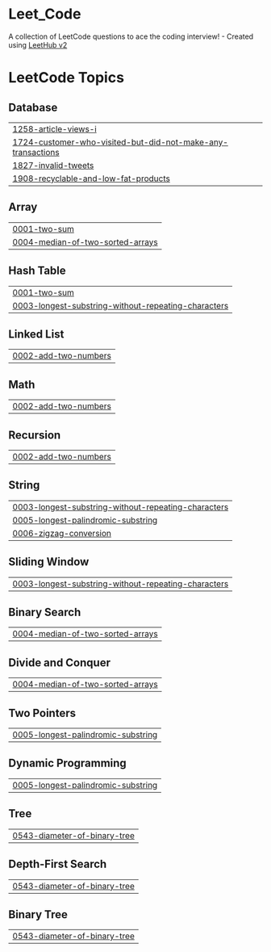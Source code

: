 # Leet_Code
A collection of LeetCode questions to ace the coding interview! - Created using [LeetHub v2](https://github.com/arunbhardwaj/LeetHub-2.0)

<!---LeetCode Topics Start-->
# LeetCode Topics
## Database
|  |
| ------- |
| [1258-article-views-i](https://github.com/VaibhavSalonia1212/Leet_Code/tree/master/1258-article-views-i) |
| [1724-customer-who-visited-but-did-not-make-any-transactions](https://github.com/VaibhavSalonia1212/Leet_Code/tree/master/1724-customer-who-visited-but-did-not-make-any-transactions) |
| [1827-invalid-tweets](https://github.com/VaibhavSalonia1212/Leet_Code/tree/master/1827-invalid-tweets) |
| [1908-recyclable-and-low-fat-products](https://github.com/VaibhavSalonia1212/Leet_Code/tree/master/1908-recyclable-and-low-fat-products) |
## Array
|  |
| ------- |
| [0001-two-sum](https://github.com/VaibhavSalonia1212/Leet_Code/tree/master/0001-two-sum) |
| [0004-median-of-two-sorted-arrays](https://github.com/VaibhavSalonia1212/Leet_Code/tree/master/0004-median-of-two-sorted-arrays) |
## Hash Table
|  |
| ------- |
| [0001-two-sum](https://github.com/VaibhavSalonia1212/Leet_Code/tree/master/0001-two-sum) |
| [0003-longest-substring-without-repeating-characters](https://github.com/VaibhavSalonia1212/Leet_Code/tree/master/0003-longest-substring-without-repeating-characters) |
## Linked List
|  |
| ------- |
| [0002-add-two-numbers](https://github.com/VaibhavSalonia1212/Leet_Code/tree/master/0002-add-two-numbers) |
## Math
|  |
| ------- |
| [0002-add-two-numbers](https://github.com/VaibhavSalonia1212/Leet_Code/tree/master/0002-add-two-numbers) |
## Recursion
|  |
| ------- |
| [0002-add-two-numbers](https://github.com/VaibhavSalonia1212/Leet_Code/tree/master/0002-add-two-numbers) |
## String
|  |
| ------- |
| [0003-longest-substring-without-repeating-characters](https://github.com/VaibhavSalonia1212/Leet_Code/tree/master/0003-longest-substring-without-repeating-characters) |
| [0005-longest-palindromic-substring](https://github.com/VaibhavSalonia1212/Leet_Code/tree/master/0005-longest-palindromic-substring) |
| [0006-zigzag-conversion](https://github.com/VaibhavSalonia1212/Leet_Code/tree/master/0006-zigzag-conversion) |
## Sliding Window
|  |
| ------- |
| [0003-longest-substring-without-repeating-characters](https://github.com/VaibhavSalonia1212/Leet_Code/tree/master/0003-longest-substring-without-repeating-characters) |
## Binary Search
|  |
| ------- |
| [0004-median-of-two-sorted-arrays](https://github.com/VaibhavSalonia1212/Leet_Code/tree/master/0004-median-of-two-sorted-arrays) |
## Divide and Conquer
|  |
| ------- |
| [0004-median-of-two-sorted-arrays](https://github.com/VaibhavSalonia1212/Leet_Code/tree/master/0004-median-of-two-sorted-arrays) |
## Two Pointers
|  |
| ------- |
| [0005-longest-palindromic-substring](https://github.com/VaibhavSalonia1212/Leet_Code/tree/master/0005-longest-palindromic-substring) |
## Dynamic Programming
|  |
| ------- |
| [0005-longest-palindromic-substring](https://github.com/VaibhavSalonia1212/Leet_Code/tree/master/0005-longest-palindromic-substring) |
## Tree
|  |
| ------- |
| [0543-diameter-of-binary-tree](https://github.com/VaibhavSalonia1212/Leet_Code/tree/master/0543-diameter-of-binary-tree) |
## Depth-First Search
|  |
| ------- |
| [0543-diameter-of-binary-tree](https://github.com/VaibhavSalonia1212/Leet_Code/tree/master/0543-diameter-of-binary-tree) |
## Binary Tree
|  |
| ------- |
| [0543-diameter-of-binary-tree](https://github.com/VaibhavSalonia1212/Leet_Code/tree/master/0543-diameter-of-binary-tree) |
<!---LeetCode Topics End-->